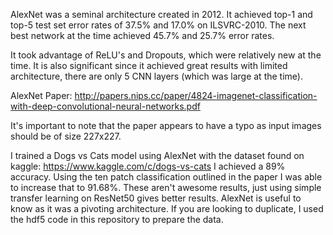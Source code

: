 AlexNet was a seminal architecture created in 2012. It achieved top-1 and top-5 test set error rates of 37.5% and 17.0% on ILSVRC-2010.  The next best network at the time achieved 45.7% and 25.7% error rates.

It took advantage of ReLU's and Dropouts, which were relatively new at the time.  It is also significant since it achieved great results with limited architecture, there are only 5 CNN layers (which was large at the time).

AlexNet Paper:
http://papers.nips.cc/paper/4824-imagenet-classification-with-deep-convolutional-neural-networks.pdf

It's important to note that the paper appears to have a typo as input images should be of size 227x227.


I trained a Dogs vs Cats model using AlexNet with the dataset found on kaggle: https://www.kaggle.com/c/dogs-vs-cats
I achieved a 89% accuracy.  Using the ten patch classification outlined in the paper I was able to increase that to 91.68%.
These aren't awesome results, just using simple transfer learning on ResNet50 gives better results.  AlexNet is useful to know as it was a pivoting architecture.
If you are looking to duplicate, I used the hdf5 code in this repository to prepare the data.
